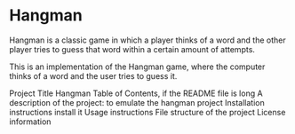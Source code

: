 # Hangman
Hangman is a classic game in which a player thinks of a word and the other player tries to guess that word within a certain amount of attempts.

This is an implementation of the Hangman game, where the computer thinks of a word and the user tries to guess it. 

Project Title Hangman
Table of Contents, if the README file is long
A description of the project: to emulate the hangman project
Installation instructions install it
Usage instructions
File structure of the project
License information
